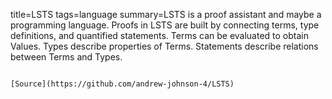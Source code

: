 title=LSTS
tags=language
summary=LSTS is a proof assistant and maybe a programming language. Proofs in LSTS are built by connecting terms, type definitions, and quantified statements. Terms can be evaluated to obtain Values. Types describe properties of Terms. Statements describe relations between Terms and Types.
~~~~~~

[Source](https://github.com/andrew-johnson-4/LSTS)

